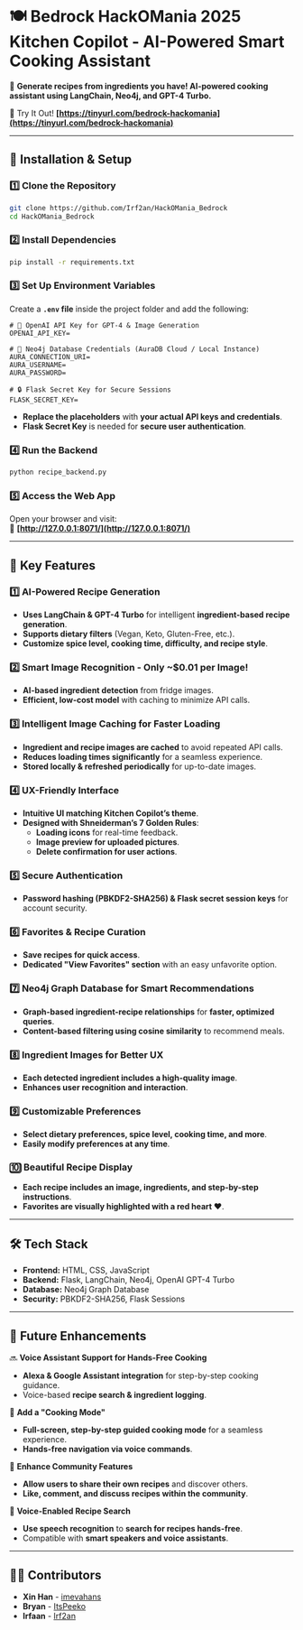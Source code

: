 # **🍽️ Bedrock HackOMania 2025 Kitchen Copilot - AI-Powered Smart Cooking Assistant**  
🚀 **Generate recipes from ingredients you have! AI-powered cooking assistant using LangChain, Neo4j, and GPT-4 Turbo.**  

🔗 Try It Out! **[https://tinyurl.com/bedrock-hackomania](https://tinyurl.com/bedrock-hackomania)**  

---

## **🔧 Installation & Setup**
### **1️⃣ Clone the Repository**
```bash
git clone https://github.com/Irf2an/HackOMania_Bedrock
cd HackOMania_Bedrock
```

### **2️⃣ Install Dependencies**
```bash
pip install -r requirements.txt
```

### **3️⃣ Set Up Environment Variables**
Create a **`.env` file** inside the project folder and add the following:  

```
# 🔑 OpenAI API Key for GPT-4 & Image Generation
OPENAI_API_KEY=

# 🔗 Neo4j Database Credentials (AuraDB Cloud / Local Instance)
AURA_CONNECTION_URI=
AURA_USERNAME=
AURA_PASSWORD=

# 🔒 Flask Secret Key for Secure Sessions
FLASK_SECRET_KEY=
```
- **Replace the placeholders** with **your actual API keys and credentials**.
- **Flask Secret Key** is needed for **secure user authentication**.

### **4️⃣ Run the Backend**
```bash
python recipe_backend.py
```

### **5️⃣ Access the Web App**
Open your browser and visit:  
🔗 **[http://127.0.0.1:8071/](http://127.0.0.1:8071/)**  

---

## **🌟 Key Features**
### **1️⃣ AI-Powered Recipe Generation**
- **Uses LangChain & GPT-4 Turbo** for intelligent **ingredient-based recipe generation**.
- **Supports dietary filters** (Vegan, Keto, Gluten-Free, etc.).
- **Customize spice level, cooking time, difficulty, and recipe style**.

### **2️⃣ Smart Image Recognition - Only ~$0.01 per Image!**
- **AI-based ingredient detection** from fridge images.
- **Efficient, low-cost model** with caching to minimize API calls.

### **3️⃣ Intelligent Image Caching for Faster Loading**
- **Ingredient and recipe images are cached** to avoid repeated API calls.
- **Reduces loading times significantly** for a seamless experience.
- **Stored locally & refreshed periodically** for up-to-date images.

### **4️⃣ UX-Friendly Interface**
- **Intuitive UI matching Kitchen Copilot’s theme**.
- **Designed with Shneiderman’s 7 Golden Rules**:
  - **Loading icons** for real-time feedback.
  - **Image preview for uploaded pictures**.
  - **Delete confirmation for user actions**.

### **5️⃣ Secure Authentication**
- **Password hashing (PBKDF2-SHA256) & Flask secret session keys** for account security.

### **6️⃣ Favorites & Recipe Curation**
- **Save recipes for quick access**.
- **Dedicated "View Favorites" section** with an easy unfavorite option.

### **7️⃣ Neo4j Graph Database for Smart Recommendations**
- **Graph-based ingredient-recipe relationships** for **faster, optimized queries**.
- **Content-based filtering using cosine similarity** to recommend meals.

### **8️⃣ Ingredient Images for Better UX**
- **Each detected ingredient includes a high-quality image**.
- **Enhances user recognition and interaction**.

### **9️⃣ Customizable Preferences**
- **Select dietary preferences, spice level, cooking time, and more**.
- **Easily modify preferences at any time**.

### **🔟 Beautiful Recipe Display**
- **Each recipe includes an image, ingredients, and step-by-step instructions**.
- **Favorites are visually highlighted with a red heart ❤️**.

---

## **🛠️ Tech Stack**
- **Frontend:** HTML, CSS, JavaScript  
- **Backend:** Flask, LangChain, Neo4j, OpenAI GPT-4 Turbo  
- **Database:** Neo4j Graph Database  
- **Security:** PBKDF2-SHA256, Flask Sessions  

---

## **🚀 Future Enhancements**
🔜 **Voice Assistant Support for Hands-Free Cooking**  
- **Alexa & Google Assistant integration** for step-by-step cooking guidance.  
- Voice-based **recipe search & ingredient logging**.

🔹 **Add a "Cooking Mode"**  
- **Full-screen, step-by-step guided cooking mode** for a seamless experience.  
- **Hands-free navigation via voice commands**.

🔹 **Enhance Community Features**  
- **Allow users to share their own recipes** and discover others.  
- **Like, comment, and discuss recipes within the community**.

🔹 **Voice-Enabled Recipe Search**  
- **Use speech recognition** to **search for recipes hands-free**.
- Compatible with **smart speakers and voice assistants**.

---

## **👨‍💻 Contributors**
- **Xin Han** - [imevahans](https://github.com/imevahans)  
- **Bryan** - [ItsPeeko](https://github.com/ItsPeeko)  
- **Irfaan** - [Irf2an](https://github.com/Irf2an)  